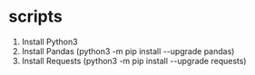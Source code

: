 # scripts
1) Install Python3
2) Install Pandas (python3 -m pip install --upgrade pandas)
3) Install Requests (python3 -m pip install --upgrade requests)

